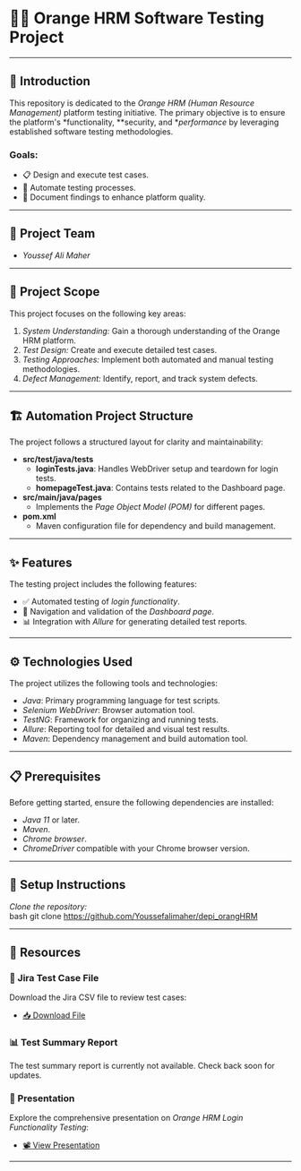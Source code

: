 # 🧑‍💻 Orange HRM Software Testing Project

---

## 📘 Introduction
This repository is dedicated to the *Orange HRM (Human Resource Management)* platform testing initiative. The primary objective is to ensure the platform's *functionality, **security, and **performance* by leveraging established software testing methodologies.

### Goals:
- 📋 Design and execute test cases.
- 🤖 Automate testing processes.
- 📝 Document findings to enhance platform quality.

---

## 👥 Project Team
- *Youssef Ali Maher*

---

## 🎯 Project Scope
This project focuses on the following key areas:
1. *System Understanding:* Gain a thorough understanding of the Orange HRM platform.
2. *Test Design:* Create and execute detailed test cases.
3. *Testing Approaches:* Implement both automated and manual testing methodologies.
4. *Defect Management:* Identify, report, and track system defects.

---

## 🏗 Automation Project Structure
The project follows a structured layout for clarity and maintainability:

- **src/test/java/tests**  
  - **loginTests.java**: Handles WebDriver setup and teardown for login tests.  
  - **homepageTest.java**: Contains tests related to the Dashboard page.  
- **src/main/java/pages**  
  - Implements the *Page Object Model (POM)* for different pages.  
- **pom.xml**  
  - Maven configuration file for dependency and build management.

---

## ✨ Features
The testing project includes the following features:
- ✅ Automated testing of *login functionality*.
- 🧭 Navigation and validation of the *Dashboard page*.
- 📊 Integration with *Allure* for generating detailed test reports.

---

## ⚙ Technologies Used
The project utilizes the following tools and technologies:
- *Java*: Primary programming language for test scripts.
- *Selenium WebDriver*: Browser automation tool.
- *TestNG*: Framework for organizing and running tests.
- *Allure*: Reporting tool for detailed and visual test results.
- *Maven*: Dependency management and build automation tool.

---

## 📋 Prerequisites
Before getting started, ensure the following dependencies are installed:
- *Java 11* or later.
- *Maven*.
- *Chrome browser*.
- *ChromeDriver* compatible with your Chrome browser version.

---

## 🚀 Setup Instructions

 *Clone the repository:*  
   bash
   git clone https://github.com/Youssefalimaher/depi_orangHRM
   


---

## 📂 Resources
### 📄 Jira Test Case File
Download the Jira CSV file to review test cases:  
- [📥 Download File](https://github.com/Youssefalimaher/depi_orangHRM/blob/master/test%20case.doc)

### 📊 Test Summary Report
The test summary report is currently not available. Check back soon for updates.

### 🎥 Presentation
Explore the comprehensive presentation on *Orange HRM Login Functionality Testing*:  
- [📽 View Presentation](https://gamma.app/docs/OrangeHRM-Login-Functionality-Testing-nr4m1ydgvjghm3e?mode=present#card-j7c9up2invl1f9b)

---
